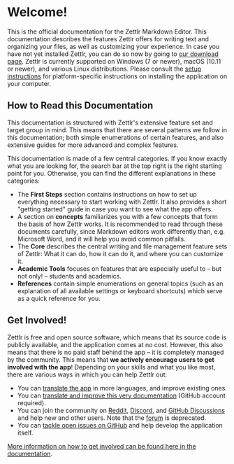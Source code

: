 # Welcome!

This is the official documentation for the Zettlr Markdown Editor. This documentation describes the features Zettlr offers for writing text and organizing your files, as well as customizing your experience. In case you have not yet installed Zettlr, you can do so now by going to [our download page](https://www.zettlr.com/download). Zettlr is currently supported on Windows (7 or newer), macOS (10.11 or newer), and various Linux distributions. Please consult the [setup instructions](install.md) for platform-specific instructions on installing the application on your computer.

## How to Read this Documentation

This documentation is structured with Zettlr's extensive feature set and target group in mind. This means that there are several patterns we follow in this documentation; both simple enumerations of certain features, and also extensive guides for more advanced and complex features.

This documentation is made of a few central categories. If you know exactly what you are looking for, the search bar at the top right is the right starting point for you. Otherwise, you can find the different explanations in these categories:

- The **First Steps** section contains instructions on how to set up everything necessary to start working with Zettlr. It also provides a short "getting started" guide in case you want to see what the app offers.
- A section on **concepts** familiarizes you with a few concepts that form the basis of how Zettlr works. It is recommended to read through these documents carefully, since Markdown editors work differently than, e.g. Microsoft Word, and it will help you avoid common pitfalls.
- The **Core** describes the central writing and file management feature sets of Zettlr: What it can do, how it can do it, and where you can customize it.
- **Academic Tools** focuses on features that are especially useful to – but not only! – students and academics.
- **References** contain simple enumerations on general topics (such as an explanation of all available settings or keyboard shortcuts) which serve as a quick reference for you.

## Get Involved!

Zettlr is free and open source software, which means that its source code is publicly available, and the application comes at no cost. However, this also means that there is no paid staff behind the app – it is completely managed by the community. This means that **we actively encourage users to get involved with the app**! Depending on your skills and what you like most, there are various ways in which you can help Zettlr out:

- You can [translate the app](https://translate.zettlr.com/) in more languages, and improve existing ones.
- You can [translate and improve this very documentation](https://github.com/Zettlr/zettlr-docs/) (GitHub account required).
- You can join the community on [Reddit](https://www.reddit.com/r/Zettlr/), [Discord](https://discord.com/invite/PcfS3DM9Xj), and [GitHub Discussions](https://github.com/Zettlr/Zettlr/discussions) and help new and other users. Note that the [forum](https://forum.zettlr.com/) is deprecated. 
- You can [tackle open issues on GitHub](https://github.com/Zettlr/Zettlr/issues) and help develop the application itself.

[More information on how to get involved can be found here in the documentation](get-involved.md).
